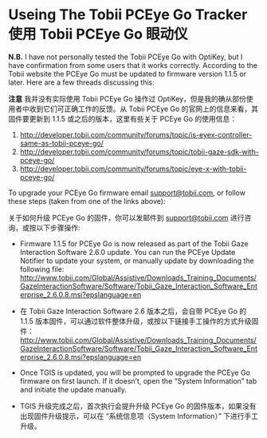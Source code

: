 
Useing The Tobii PCEye Go Tracker
使用 Tobii PCEye Go 眼动仪
======

**N.B.** I have not personally tested the Tobii PCEye Go with OptiKey, but I have confirmation from some users that it works correctly. According to the Tobii website the PCEye Go must be updated to firmware version 1.1.5 or later. Here are a few threads discussing this:

**注意** 我并没有实际使用 Tobii PCEye Go 操作过 OptiKey，但是我的确从部份使用者中收到它们可正确工作的反馈。从 Tobii PCEye Go 的官网上的信息来看，其固件要更新到 1.1.5 或之后的版本，这里有些关于 PCEye Go 的使用信息：

1. http://developer.tobii.com/community/forums/topic/is-eyex-controller-same-as-tobii-pceye-go/
2. http://developer.tobii.com/community/forums/topic/tobii-gaze-sdk-with-pceye-go/
3. http://developer.tobii.com/community/forums/topic/eye-x-with-tobii-pceye-go/

To upgrade your PCEye Go firmware email support@tobii.com, or follow these steps (taken from one of the links above):

关于如何升级 PCEye Go 的固件，你可以发邮件到 support@tobii.com 进行咨询，或按以下步骤操作:

* Firmware 1.1.5 for PCEye Go is now released as part of the Tobii Gaze Interaction Software 2.6.0 update. You can run the PCEye Update Notifier to update your system, or manually update by downloading the following file: http://www.tobii.com/Global/Assistive/Downloads_Training_Documents/GazeInteractionSoftware/Software/Tobii_Gaze_Interaction_Software_Enterprise_2.6.0.8.msi?epslanguage=en

* 在 Tobii Gaze Interaction Software 2.6 版本之后，会自带 PCEye Go 的 1.1.5 版本固件，可以通过软件整体升级，或按以下链接手工操作的方式升级固件：http://www.tobii.com/Global/Assistive/Downloads_Training_Documents/GazeInteractionSoftware/Software/Tobii_Gaze_Interaction_Software_Enterprise_2.6.0.8.msi?epslanguage=en

* Once TGIS is updated, you will be prompted to upgrade the PCEye Go firmware on first launch. If it doesn’t, open the “System Information” tab and initiate the update manually.

* TGIS 升级完成之后，首次执行会提升升级 PCEye Go 的固件版本，如果没有出现固件升级提示，可以在 “系统信息项（System Information）” 下进行手工升级。
